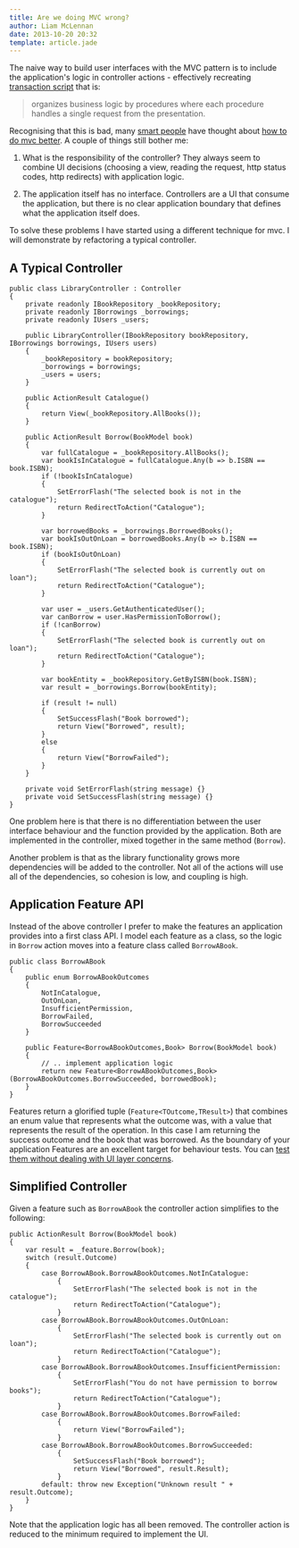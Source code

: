 ```yaml
---
title: Are we doing MVC wrong?
author: Liam McLennan
date: 2013-10-20 20:32
template: article.jade
---
```


The naive way to build user interfaces with the MVC pattern is to include the application's logic in controller actions - effectively recreating [transaction script](http://martinfowler.com/eaaCatalog/transactionScript.html) that is: 

> organizes business logic by procedures where each procedure handles a single request from the presentation.

Recognising that this is bad, many [smart people](http://lostechies.com/jimmybogard/2013/07/17/how-we-do-mvc-4-years-later/) have thought about [how to do mvc better](http://paulstovell.com/blog/clean-aspnet-mvc-controllers). A couple of things still bother me:

1. What is the responsibility of the controller? They always seem to combine UI decisions (choosing a view, reading the request, http status codes, http redirects) with application logic.

1. The application itself has no interface. Controllers are a UI that consume the application, but there is no clear application boundary that defines what the application itself does.

To solve these problems I have started using a different technique for mvc. I will demonstrate by refactoring a typical controller.

A Typical Controller
--------------------

    public class LibraryController : Controller
    {
        private readonly IBookRepository _bookRepository;
        private readonly IBorrowings _borrowings;
        private readonly IUsers _users;

        public LibraryController(IBookRepository bookRepository, IBorrowings borrowings, IUsers users)
        {
            _bookRepository = bookRepository;
            _borrowings = borrowings;
            _users = users;
        }

        public ActionResult Catalogue()
        {
            return View(_bookRepository.AllBooks());
        }

        public ActionResult Borrow(BookModel book)
        {
            var fullCatalogue = _bookRepository.AllBooks();
            var bookIsInCatalogue = fullCatalogue.Any(b => b.ISBN == book.ISBN);
            if (!bookIsInCatalogue)
            {
                SetErrorFlash("The selected book is not in the catalogue");
                return RedirectToAction("Catalogue");
            }

            var borrowedBooks = _borrowings.BorrowedBooks();
            var bookIsOutOnLoan = borrowedBooks.Any(b => b.ISBN == book.ISBN);
            if (bookIsOutOnLoan)
            {
                SetErrorFlash("The selected book is currently out on loan");
                return RedirectToAction("Catalogue");
            }

            var user = _users.GetAuthenticatedUser();
            var canBorrow = user.HasPermissionToBorrow();
            if (!canBorrow)
            {
                SetErrorFlash("The selected book is currently out on loan");
                return RedirectToAction("Catalogue");
            }

            var bookEntity = _bookRepository.GetByISBN(book.ISBN);
            var result = _borrowings.Borrow(bookEntity);

            if (result != null)
            {
                SetSuccessFlash("Book borrowed");
                return View("Borrowed", result);
            }
            else
            {
                return View("BorrowFailed");
            }
        }

        private void SetErrorFlash(string message) {}
        private void SetSuccessFlash(string message) {}
    }


One problem here is that there is no differentiation between the user interface behaviour and the function provided by the application. Both are implemented in the controller, mixed together in the same method (`Borrow`).

Another problem is that as the library functionality grows more dependencies will be added to the controller. Not all of the actions will use all of the dependencies, so cohesion is low, and coupling is high.

Application Feature API
-----------------------

Instead of the above controller I prefer to make the features an application provides into a first class API. I model each feature as a class, so the logic in `Borrow` action moves into a feature class called `BorrowABook`.

    public class BorrowABook
    {
        public enum BorrowABookOutcomes
        {
            NotInCatalogue,
            OutOnLoan,
            InsufficientPermission,
            BorrowFailed,
            BorrowSucceeded
        }

        public Feature<BorrowABookOutcomes,Book> Borrow(BookModel book)
        {
            // .. implement application logic
            return new Feature<BorrowABookOutcomes,Book>(BorrowABookOutcomes.BorrowSucceeded, borrowedBook);
        }
    }

Features return a glorified tuple (`Feature<TOutcome,TResult>`) that combines an enum value that represents what the outcome was, with a value that represents the result of the operation. In this case I am returning the success outcome and the book that was borrowed. As the boundary of your application Features are an excellent target for behaviour tests. You can [test them without dealing with UI layer concerns](https://gist.github.com/liammclennan/78ea542e2fc120bc643b).  

Simplified Controller
---------------------

Given a feature such as `BorrowABook` the controller action simplifies to the following:

    public ActionResult Borrow(BookModel book)
    {
        var result = _feature.Borrow(book);
        switch (result.Outcome)
        {
            case BorrowABook.BorrowABookOutcomes.NotInCatalogue:
                {
                    SetErrorFlash("The selected book is not in the catalogue");
                    return RedirectToAction("Catalogue");
                }
            case BorrowABook.BorrowABookOutcomes.OutOnLoan:
                {
                    SetErrorFlash("The selected book is currently out on loan");
                    return RedirectToAction("Catalogue");
                }
            case BorrowABook.BorrowABookOutcomes.InsufficientPermission:
                {
                    SetErrorFlash("You do not have permission to borrow books");
                    return RedirectToAction("Catalogue");
                }
            case BorrowABook.BorrowABookOutcomes.BorrowFailed:
                {
                    return View("BorrowFailed");
                }
            case BorrowABook.BorrowABookOutcomes.BorrowSucceeded:
                {
                    SetSuccessFlash("Book borrowed");
                    return View("Borrowed", result.Result);
                }
            default: throw new Exception("Unknown result " + result.Outcome);
        }
    }

Note that the application logic has all been removed. The controller action is reduced to the minimum required to implement the UI.
